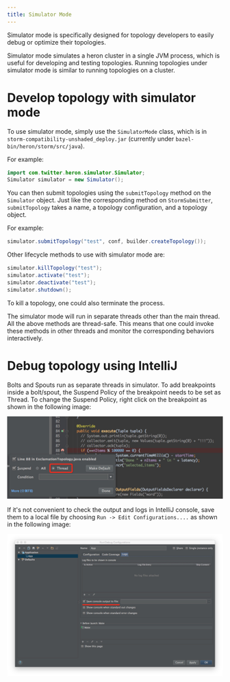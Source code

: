 ```yaml
---
title: Simulator Mode
---
```


Simulator mode is specifically designed for topology developers to easily debug or optimize their 
topologies.

Simulator mode simulates a heron cluster in a single JVM process, which is useful for developing and 
testing topologies. Running topologies under simulator mode is similar to running topologies on a 
cluster.

# Develop topology with simulator mode

To use simulator mode, simply use the ``SimulatorMode`` class, which is
in ``storm-compatibility-unshaded_deploy.jar``  (currently under ``bazel-bin/heron/storm/src/java``).

For example:

```java
import com.twitter.heron.simulator.Simulator;
Simulator simulator = new Simulator();
```

You can then submit topologies using the ``submitTopology`` method on the ``Simulator`` object. Just
like the corresponding method on ``StormSubmitter``, ``submitTopology`` takes a name, a topology 
configuration, and a topology object.

For example:

```java
simulator.submitTopology("test", conf, builder.createTopology());
```

Other lifecycle methods to use with simulator mode are:

```java
simulator.killTopology("test");
simulator.activate("test");
simulator.deactivate("test");
simulator.shutdown();
```

To kill a topology, one could also terminate the process.

The simulator mode will run in separate threads other than the main thread. All the above methods are 
thread-safe. This means that one could invoke these methods in other threads and monitor the 
corresponding behaviors interactively.

# Debug topology using IntelliJ

Bolts and Spouts run as separate threads in simulator. To add breakpoints inside a bolt/spout, the 
Suspend Policy of the breakpoint needs to be set as Thread. To change the Suspend Policy, right 
click on the breakpoint as shown in the following image:

![Set Breakpoint](/img/intellij-set-breakpoint.jpg)

If it's not convenient to check the output and logs in IntelliJ console, save them to a local file 
by choosing `Run -> Edit Configurations....` as shown in the following image:

![Save Console](/img/intellij-save-console.jpg)

